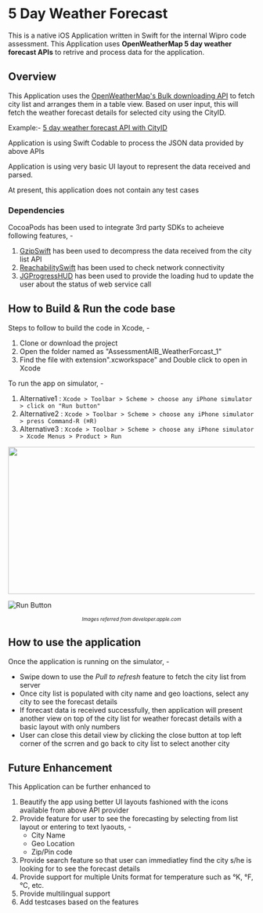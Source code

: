 # 5 Day Weather Forecast 

This is a native iOS Application written in Swift for the internal Wipro code assessment.
This Application uses **OpenWeatherMap 5 day weather forecast APIs** to retrive and process data for the application.



## Overview

This Application uses the [OpenWeatherMap's Bulk downloading API](https://bulk.openweathermap.org/sample/city.list.json.gz) to fetch city list and arranges them in a table view.
Based on user input, this will fetch the weather forecast details for selected city using the CityID.

Example:-  [5 day weather forecast API with CityID](https://samples.openweathermap.org/data/2.5/forecast?id=524901&appid=439d4b804bc8187953eb36d2a8c26a02)

Application is using Swift Codable to process the JSON data provided by above APIs

Application is using very basic UI layout to represent the data received and parsed.

At present, this application does not contain any test cases

### Dependencies
CocoaPods has been used to integrate 3rd party SDKs to acheieve following features, -
1. [GzipSwift](https://github.com/qyhongfan/gzipswift) has been used to decompress the data received from the city list API
2. [ReachabilitySwift](https://github.com/ashleymills/Reachability.swift) has been used to check network connectivity
3. [JGProgressHUD](https://github.com/JonasGessner/JGProgressHUD) has been used to provide the loading hud to update the user about the status of web service call



## How to Build & Run the code base

Steps to follow to build the code in Xcode, -
1. Clone or download the project 
2. Open the folder named as "AssessmentAIB_WeatherForcast_1"
3. Find the file with extension".xcworkspace" and Double click to open in Xcode

To run the app on simulator, -
1. Alternative1 :  `Xcode > Toolbar > Scheme > choose any iPhone simulator > click on "Run button"`
2. Alternative2 :  `Xcode > Toolbar > Scheme > choose any iPhone simulator > press Command-R (⌘R)`
3. Alternative3 :  `Xcode > Toolbar > Scheme > choose any iPhone simulator > Xcode Menus > Product > Run`

[comment]: # "For resized image, to reduce size of image"
<img src="https://developer.apple.com/library/archive/referencelibrary/GettingStarted/DevelopiOSAppsSwift/Art/BBUI_schememenu_2x.png" alt="" width="600" height="300">

[comment]: # "For Original image"
![Run Button](https://developer.apple.com/library/archive/referencelibrary/GettingStarted/DevelopiOSAppsSwift/Art/BBUI_toolbar_2x.png)
<center><font size="0.05"><em>Images referred from developer.apple.com</em></font></center>



## How to use the application
Once the application is running on the simulator, - 
- Swipe down to use the _Pull to refresh_ feature to fetch the city list from server
- Once city list is populated with city name and geo loactions, select any city to see the forecast details
- If forecast data is received successfully, then application will present another view on top of the city list for weather forecast details with a basic layout with only numbers
- User can close this detail view by clicking the close button at top left corner of the scrren and go back to city list to select another city


## Future Enhancement

This Application can be further enhanced to
1. Beautify the app using better UI layouts fashioned with the icons available from above API provider
2. Provide feature for user to see the forecasting by selecting from list layout or entering to text lyaouts, - 
	- City Name
	- Geo Location
	- Zip/Pin code
3. Provide search feature so that user can immediatley find the city s/he is looking for to see the forecast details
4. Provide support for multiple Units format for temperature such as °K, °F, °C, etc.
5. Provide multilingual support
6. Add testcases based on the features
